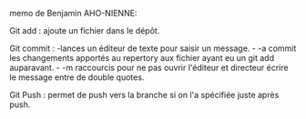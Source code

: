 memo de Benjamin AHO-NIENNE:

Git add : ajoute un fichier dans le dépôt.

Git commit : -lances un éditeur de texte pour saisir un message.
             - -a commit  les changements apportés au repertory aux fichier ayant eu un git add auparavant.
             - -m raccourcis pour ne pas ouvrir l'éditeur et directeur écrire le message entre de double quotes.

Git Push : permet de push vers la branche si on l'a spécifiée 
            juste après push.

